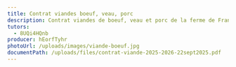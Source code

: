 ```yaml
---
title: Contrat viandes boeuf, veau, porc
description: Contrat viandes de boeuf, veau et porc de la ferme de François
tutors:
  - 8UQi4HQnb
producer: hEorfTyhr
photoUrl: /uploads/images/viande-boeuf.jpg
documentPath: /uploads/files/contrat-viande-2025-2026-22sept2025.pdf
---
```

